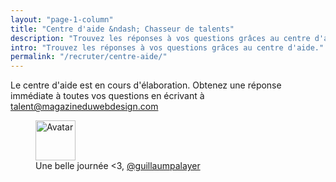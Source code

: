 ```yaml
---
layout: "page-1-column"
title: "Centre d'aide &ndash; Chasseur de talents"
description: "Trouvez les réponses à vos questions grâces au centre d'aide."
intro: "Trouvez les réponses à vos questions grâces au centre d'aide."
permalink: "/recruter/centre-aide/"
---
```


<p class="text-center">Le centre d'aide est en cours d'élaboration. Obtenez une réponse immédiate à toutes vos questions en écrivant à <a href="mailto:talent@magazineduwebdesign.com">talent@magazineduwebdesign.com</a></p>

<figure class="text-center">
  <img class="rounded-img-d64 mod-avatar" src="{{ site.author.avatar | prepend:'https://s3-eu-west-1.amazonaws.com/mdw-images/large/' }}" alt="Avatar" width="64" height="64">
  <figcaption>Une belle journée <3, <a href="https://twitter.com/guillaumpalayer" title="Twitter @guillaumpalayer" target="_blank">@guillaumpalayer</a></figcaption>
</figure>
